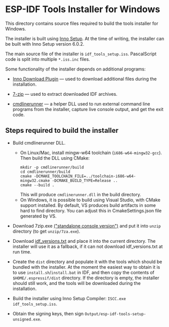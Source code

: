 # ESP-IDF Tools Installer for Windows

This directory contains source files required to build the tools installer for Windows.

The installer is built using [Inno Setup](http://www.jrsoftware.org/isinfo.php). At the time of writing, the installer can be built with Inno Setup version 6.0.2.

The main source file of the installer is `idf_tools_setup.iss`. PascalScript code is split into multiple `*.iss.inc` files.

Some functionality of the installer depends on additional programs:

* [Inno Download Plugin](https://bitbucket.org/mitrich_k/inno-download-plugin) — used to download additional files during the installation.

* [7-zip](https://www.7-zip.org) — used to extract downloaded IDF archives.

* [cmdlinerunner](cmdlinerunner/cmdlinerunner.c) — a helper DLL used to run external command line programs from the installer, capture live console output, and get the exit code.

## Steps required to build the installer

* Build cmdlinerunner DLL.
  - On Linux/Mac, install mingw-w64 toolchain (`i686-w64-mingw32-gcc`). Then build the DLL using CMake:
    ```
    mkdir -p cmdlinerunner/build
    cd cmdlinerunner/build
    cmake -DCMAKE_TOOLCHAIN_FILE=../toolchain-i686-w64-mingw32.cmake -DCMAKE_BUILD_TYPE=Release ..
    cmake --build .
    ```
    This will produce `cmdlinerunner.dll` in the build directory.
  - On Windows, it is possible to build using Visual Studio, with CMake support installed. By default, VS produces build artifacts in some hard to find directory. You can adjust this in CmakeSettings.json file generated by VS.

* Download 7zip.exe [("standalone console version")](https://www.7-zip.org/download.html) and put it into `unzip` directory (to get `unzip/7za.exe`).

* Download [idf_versions.txt](https://dl.espressif.com/dl/esp-idf/idf_versions.txt) and place it into the current directory. The installer will use it as a fallback, if it can not download idf_versions.txt at run time.

* Create the `dist` directory and populate it with the tools which should be bundled with the installer. At the moment the easiest way to obtain it is to use `install.sh`/`install.bat` in IDF, and then copy the contents of `$HOME/.espressif/dist` directory. If the directory is empty, the installer should still work, and the tools will be downloaded during the installation.

* Build the installer using Inno Setup Compiler: `ISCC.exe idf_tools_setup.iss`.

* Obtain the signing keys, then sign `Output/esp-idf-tools-setup-unsigned.exe`.


